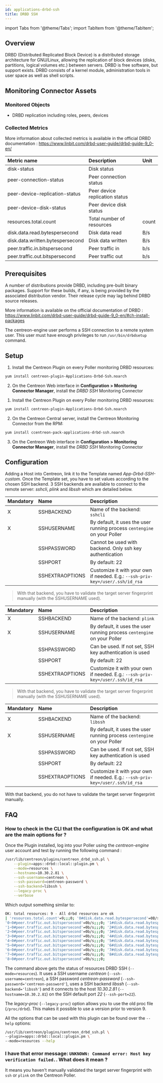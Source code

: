 ```yaml
---
id: applications-drbd-ssh
title: DRBD SSH
---
```

import Tabs from '@theme/Tabs';
import TabItem from '@theme/TabItem';


## Overview

DRBD (Distributed Replicated Block Device) is a distributed storage architecture for GNU/Linux,
allowing the replication of block devices (disks, partitions, logical volumes etc.) between servers.
DRBD is free software, but support exists. DRBD consists of a kernel module, administration tools in
user space as well as shell scripts.

## Monitoring Connector Assets

### Monitored Objects

* DRBD replication including roles, peers, devices

### Collected Metrics

More information about collected metrics is available in the official DRBD documentation : https://www.linbit.com/drbd-user-guide/drbd-guide-9_0-en/

<Tabs groupId="sync">
<TabItem value="Resources" label="Resources">

| Metric name                         | Description                         | Unit  |
| :-----------------------------------| :-----------------------------------| :---- |
| disk-status                         | Disk status                         |       |
| peer-connection-status              | Peer connection status              |       |
| peer-device-replication-status      | Peer device replication status      |       |
| peer-device-disk-status             | Peer device disk status             |       |
| resources.total.count               | Total number of resources           | count |
| disk.data.read.bytespersecond       | Disk data read                      |  B/s  |
| disk.data.written.bytespersecond    | Disk data written                   |  B/s  |
| peer.traffic.in.bitspersecond       | Peer traffic in                     |  b/s  |
| peer.traffic.out.bitspersecond      | Peer traffic out                    |  b/s  |

</TabItem>
</Tabs>

## Prerequisites

A number of distributions provide DRBD, including pre-built binary packages.
Support for these builds, if any, is being provided by the associated distribution vendor.
Their release cycle may lag behind DRBD source releases.

More information is available on the official documentation of DRBD : https://www.linbit.com/drbd-user-guide/drbd-guide-9_0-en/#ch-install-packages

The centreon-engine user performs a SSH connection to a remote system user. This user must have enough privileges to run ```/usr/bin/drbdsetup``` command.

## Setup

<Tabs groupId="sync">
<TabItem value="Online License" label="Online License">

1. Install the Centreon Plugin on every Poller monitoring DRBD resources:

```bash
yum install centreon-plugin-Applications-Drbd-Ssh.noarch
```

2. On the Centreon Web interface in **Configuration > Monitoring Connector Manager**, install the *DRBD SSH* Monitoring Connector

</TabItem>
<TabItem value="Offline License" label="Offline License">

1. Install the Centreon Plugin on every Poller monitoring DRBD resources:

```bash
yum install centreon-plugin-Applications-Drbd-Ssh.noarch
```

2. On the Centreon Central server, install the Centreon Monitoring Connector from the RPM:

```bash
yum install ccentreon-pack-applications-drbd-ssh.noarch
```

3. On the Centreon Web interface in **Configuration > Monitoring Connector Manager**, install the *DRBD SSH* Monitoring Connector

</TabItem>
</Tabs>

## Configuration

Adding a Host into Centreon, link it to the Template named *App-Drbd-SSH-custom*.
Once the Template set, you have to set values according to the chosen SSH backend.
3 SSH backends are available to connect to the remote server: *sshcli*, *plink* and *libssh* which are detailed below.

<Tabs groupId="sync">
<TabItem value="sshcli backend" label="sshcli backend">

| Mandatory   | Name            | Description                                                                                 |
| :---------- | :-------------- | :------------------------------------------------------------------------------------------ |
| X           | SSHBACKEND      | Name of the backend: ```sshcli```                                                           |
| X           | SSHUSERNAME     | By default, it uses the user running process ```centengine``` on your Poller                |
|             | SSHPASSWORD     | Cannot be used with backend. Only ssh key authentication                                    |
|             | SSHPORT         | By default: 22                                                                              |
|             | SSHEXTRAOPTIONS | Customize it with your own if needed. E.g.: ```--ssh-priv-key=/user/.ssh/id_rsa```          |

> With that backend, you have to validate the target server fingerprint manually (with the SSHUSERNAME used).

</TabItem>
<TabItem value="plink backend" label="plink backend">

| Mandatory   | Name            | Description                                                                                 |
| :---------- | :-------------- | :------------------------------------------------------------------------------------------ |
| X           | SSHBACKEND      | Name of the backend: ```plink```                                                            |
| X           | SSHUSERNAME     | By default, it uses the user running process ```centengine``` on your Poller                |
|             | SSHPASSWORD     | Can be used. If not set, SSH key authentication is used                                     |
|             | SSHPORT         | By default: 22                                                                              |
|             | SSHEXTRAOPTIONS | Customize it with your own if needed. E.g.: ```--ssh-priv-key=/user/.ssh/id_rsa```          |

> With that backend, you have to validate the target server fingerprint manually (with the SSHUSERNAME used).

</TabItem>
<TabItem value="libssh backend (default)" label="libssh backend (default)">

| Mandatory   | Name            | Description                                                                                 |
| :---------- | :-------------- | :------------------------------------------------------------------------------------------ |
| X           | SSHBACKEND      | Name of the backend: ```libssh```                                                           |
| X           | SSHUSERNAME     | By default, it uses the user running process ```centengine``` on your Poller                |
|             | SSHPASSWORD     | Can be used. If not set, SSH key authentication is used                                     |
|             | SSHPORT         | By default: 22                                                                              |
|             | SSHEXTRAOPTIONS | Customize it with your own if needed. E.g.: ```--ssh-priv-key=/user/.ssh/id_rsa```          |

With that backend, you do not have to validate the target server fingerprint manually.

</TabItem>
</Tabs>

## FAQ

### How to check in the CLI that the configuration is OK and what are the main options for ?

Once the Plugin installed, log into your Poller using the *centreon-engine* user account and test by running the following command :

```bash
/usr/lib/centreon/plugins/centreon_drbd_ssh.pl \
    --plugin=apps::drbd::local::plugin.pm \
    --mode=resources \
    --hostname=10.30.2.81 \
    --ssh-username=centreon \
    --ssh-password=centreon-password \
    --ssh-backend=libssh \
    --legacy-proc \
    --verbose
```

Which output something similar to:

```bash
OK: total resources: 9 - All drbd resources are ok
| 'resources.total.count'=9;;;0; '0#disk.data.read.bytespersecond'=0B/s;;;0; '0#disk.data.written.bytespersecond'=0B/s;;;0; '0~0#peer.traffic.in.bitspersecond'=0b/s;;;0;
'0~0#peer.traffic.out.bitspersecond'=0b/s;;;0; '1#disk.data.read.bytespersecond'=0B/s;;;0; '1#disk.data.written.bytespersecond'=0B/s;;;0; '1~0#peer.traffic.in.bitspersecond'=0b/s;;;0;
'1~0#peer.traffic.out.bitspersecond'=0b/s;;;0; '2#disk.data.read.bytespersecond'=0B/s;;;0; '2#disk.data.written.bytespersecond'=0B/s;;;0; '2~0#peer.traffic.in.bitspersecond'=0b/s;;;0;
'2~0#peer.traffic.out.bitspersecond'=0b/s;;;0; '3#disk.data.read.bytespersecond'=0B/s;;;0; '3#disk.data.written.bytespersecond'=0B/s;;;0; '3~0#peer.traffic.in.bitspersecond'=0b/s;;;0;
'3~0#peer.traffic.out.bitspersecond'=0b/s;;;0; '4#disk.data.read.bytespersecond'=0B/s;;;0; '4#disk.data.written.bytespersecond'=0B/s;;;0; '4~0#peer.traffic.in.bitspersecond'=0b/s;;;0;
'4~0#peer.traffic.out.bitspersecond'=0b/s;;;0; '5#disk.data.read.bytespersecond'=0B/s;;;0; '5#disk.data.written.bytespersecond'=0B/s;;;0; '5~0#peer.traffic.in.bitspersecond'=0b/s;;;0;
'5~0#peer.traffic.out.bitspersecond'=0b/s;;;0; '6#disk.data.read.bytespersecond'=0B/s;;;0; '6#disk.data.written.bytespersecond'=0B/s;;;0; '6~0#peer.traffic.in.bitspersecond'=0b/s;;;0;
'6~0#peer.traffic.out.bitspersecond'=0b/s;;;0; '7#disk.data.read.bytespersecond'=0B/s;;;0; '7#disk.data.written.bytespersecond'=0B/s;;;0; '7~0#peer.traffic.in.bitspersecond'=0b/s;;;0;
'7~0#peer.traffic.out.bitspersecond'=0b/s;;;0; '8#disk.data.read.bytespersecond'=0B/s;;;0; '8#disk.data.written.bytespersecond'=0B/s;;;0; '8~0#peer.traffic.in.bitspersecond'=0b/s;;;0;
'8~0#peer.traffic.out.bitspersecond'=0b/s;;;0;
```

The command above gets the status of resources DRBD SSH (```--mode=resources```).
It uses a SSH username _centreon_ (```--ssh-username=centreon```), a SSH password _centreon-password_ (```--ssh-password='centreon-password'```),
uses a SSH backend _libssh_ (```--ssh-backend='libssh'```) and it connects to the host _10.30.2.81_ (```--hostname=10.30.2.81```)
on the SSH default port _22_ (```--ssh-port=22```).

The _legacy-proc_ (```--legacy-proc```) option allows you to use the old proc file (```/proc/drbd```). This makes it possible to use a version prior to version 9.

All the options that can be used with this plugin can be found over the ```--help``` options:

```bash
/usr/lib/centreon/plugins/centreon_drbd_ssh.pl \
--plugin=apps::drbd::local::plugin.pm \
--mode=resources --help
```

### I have that error message: ```UNKNOWN: Command error: Host key verification failed.```. What does it mean ?

It means you haven't manually validated the target server fingerprint with ```ssh``` or ```plink``` on the Centreon Poller.
